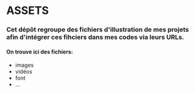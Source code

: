 # ASSETS
### Cet dépôt regroupe des fichiers d'illustration de mes projets afin d'intégrer ces fihciers dans mes codes via leurs URLs.
#### On trouve ici des fichiers:
- images
- vidéos
- font
- ...
